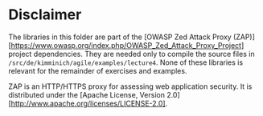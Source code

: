 # Disclaimer

The libraries in this folder are part of the [OWASP Zed Attack Proxy (ZAP)][https://www.owasp.org/index.php/OWASP_Zed_Attack_Proxy_Project] project dependencies. They are needed only to compile the source files in ```/src/de/kimminich/agile/examples/lecture4```.
None of these libraries is relevant for the remainder of exercises and examples.

ZAP is an HTTP/HTTPS proxy for assessing web application security. It is distributed under the [Apache License, Version 2.0][http://www.apache.org/licenses/LICENSE-2.0].